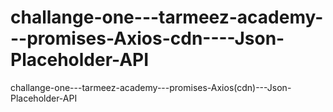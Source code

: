 # challange-one---tarmeez-academy---promises-Axios-cdn----Json-Placeholder-API
challange-one---tarmeez-academy---promises-Axios(cdn)---Json-Placeholder-API
